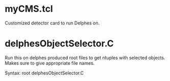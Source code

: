# myCMS.tcl 

Customized detector card to run Delphes on.

# delphesObjectSelector.C 

Run this on delphes produced root files to get ntuples with selected objects. Makes sure to give appropriate file names.

Syntax:
root delphesObjectSelector.C
